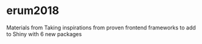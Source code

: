 # erum2018
Materials from Taking inspirations from proven frontend frameworks to add to Shiny with 6 new packages
